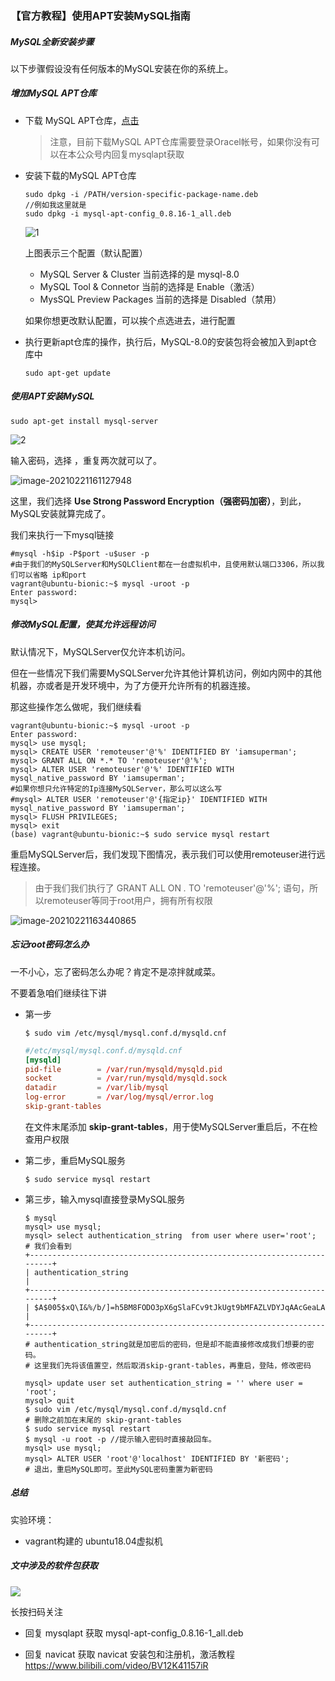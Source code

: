 ### 【官方教程】使用APT安装MySQL指南

##### MySQL全新安装步骤

以下步骤假设没有任何版本的MySQL安装在你的系统上。

##### 增加MySQL APT仓库

- 下载 MySQL APT仓库，[点击](https://dev.mysql.com/downloads/repo/apt/)

  > 注意，目前下载MySQL APT仓库需要登录Oracel帐号，如果你没有可以在本公众号内回复mysqlapt获取

- 安装下载的MySQL APT仓库

  ```shell
  sudo dpkg -i /PATH/version-specific-package-name.deb
  //例如我这里就是
  sudo dpkg -i mysql-apt-config_0.8.16-1_all.deb
  ```

  ![1](http://imgs.maopuyu.com/1.png)

  上图表示三个配置（默认配置）

  - MySQL Server & Cluster 当前选择的是 mysql-8.0
  - MySQL Tool & Connetor 当前的选择是 Enable（激活）
  - MysSQL Preview Packages 当前的选择是 Disabled（禁用）

  如果你想更改默认配置，可以挨个点选进去，进行配置

- 执行更新apt仓库的操作，执行后，MySQL-8.0的安装包将会被加入到apt仓库中

  ```shell
  sudo apt-get update
  ```

##### 使用APT安装MySQL

```shell
sudo apt-get install mysql-server
```

![2](http://imgs.maopuyu.com/2.png)

输入密码，选择 **<ok>**，重复两次就可以了。

![image-20210221161127948](https://gitee.com/dashugan/article-imgs/raw/master/image-20210221161127948.png)

这里，我们选择 **Use Strong Password Encryption（强密码加密）**，到此，MySQL安装就算完成了。

我们来执行一下mysql链接

```shell
#mysql -h$ip -P$port -u$user -p
#由于我们的MySQLServer和MySQLClient都在一台虚拟机中，且使用默认端口3306，所以我们可以省略 ip和port
vagrant@ubuntu-bionic:~$ mysql -uroot -p
Enter password: 
mysql> 
```

##### 修改MySQL配置，使其允许远程访问

默认情况下，MySQLServer仅允许本机访问。

但在一些情况下我们需要MySQLServer允许其他计算机访问，例如内网中的其他机器，亦或者是开发环境中，为了方便开允许所有的机器连接。

那这些操作怎么做呢，我们继续看

```shell
vagrant@ubuntu-bionic:~$ mysql -uroot -p
Enter password: 
mysql> use mysql;
mysql> CREATE USER 'remoteuser'@'%' IDENTIFIED BY 'iamsuperman';
mysql> GRANT ALL ON *.* TO 'remoteuser'@'%';
mysql> ALTER USER 'remoteuser'@'%' IDENTIFIED WITH mysql_native_password BY 'iamsuperman';
#如果你想只允许特定的Ip连接MySQLServer，那么可以这么写
#mysql> ALTER USER 'remoteuser'@'{指定ip}' IDENTIFIED WITH mysql_native_password BY 'iamsuperman';
mysql> FLUSH PRIVILEGES; 
mysql> exit
(base) vagrant@ubuntu-bionic:~$ sudo service mysql restart
```

重启MySQLServer后，我们发现下图情况，表示我们可以使用remoteuser进行远程连接。

> 由于我们我们执行了 GRANT ALL ON *.* TO 'remoteuser'@'%'; 语句，所以remoteuser等同于root用户，拥有所有权限

![image-20210221163440865](http://imgs.maopuyu.com/image-20210221163440865.png)

##### 忘记root密码怎么办

一不小心，忘了密码怎么办呢？肯定不是凉拌就咸菜。

不要着急咱们继续往下讲

- 第一步

  ```shell
  $ sudo vim /etc/mysql/mysql.conf.d/mysqld.cnf
  ```

  ```cnf
  #/etc/mysql/mysql.conf.d/mysqld.cnf
  [mysqld]
  pid-file        = /var/run/mysqld/mysqld.pid
  socket          = /var/run/mysqld/mysqld.sock
  datadir         = /var/lib/mysql
  log-error       = /var/log/mysql/error.log
  skip-grant-tables
  ```

  在文件末尾添加 **skip-grant-tables**，用于使MySQLServer重启后，不在检查用户权限

- 第二步，重启MySQL服务

  ```shell
  $ sudo service mysql restart
  ```

- 第三步，输入mysql直接登录MySQL服务

  ```shell
  $ mysql
  mysql> use mysql;
  mysql> select authentication_string  from user where user='root';
  # 我们会看到
  +------------------------------------------------------------------------+
  | authentication_string                                                  |
  +------------------------------------------------------------------------+
  | $A$005$xQ\I&%/b/]=h5BM8FODO3pX6gSlaFCv9tJkUgt9bMFAZLVDYJqAAcGeaLA |
  +------------------------------------------------------------------------+
  # authentication_string就是加密后的密码，但是却不能直接修改成我们想要的密码。
  # 这里我们先将该值置空，然后取消skip-grant-tables，再重启，登陆，修改密码
  
  mysql> update user set authentication_string = '' where user = 'root';
  mysql> quit
  $ sudo vim /etc/mysql/mysql.conf.d/mysqld.cnf
  # 删除之前加在末尾的 skip-grant-tables
  $ sudo service mysql restart
  $ mysql -u root -p //提示输入密码时直接敲回车。
  mysql> use mysql;
  mysql> ALTER USER 'root'@'localhost' IDENTIFIED BY '新密码';
  # 退出，重启MySQL即可。至此MySQL密码重置为新密码
  ```

##### 总结

实验环境：

- vagrant构建的 ubuntu18.04虚拟机

##### 文中涉及的软件包获取

![](http://imgs.maopuyu.com/image-20210223164949346.png)

长按扫码关注

- 回复 mysqlapt 获取 mysql-apt-config_0.8.16-1_all.deb

- 回复 navicat 获取 navicat 安装包和注册机，激活教程  https://www.bilibili.com/video/BV12K41157iR
